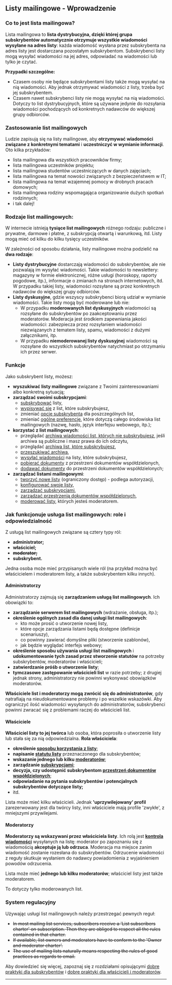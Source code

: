 Listy mailingowe - Wprowadzenie
-------------------------------

### Co to jest lista mailingowa?

Lista mailingowa to **lista dystrybucyjna, dzięki której grupa subskrybentów automatycznie otrzymuje wszystkie wiadomości wysyłane na adres listy**: każda wiadomość wysłana przez subskrybenta na adres listy jest dostarczana pozostałym subskrybentom. Subskrybenci listy mogą wysyłać wiadomości na jej adres, odpowiadać na wiadomości lub tylko je czytać.

**Przypadki szczególne:**

-   Czasem osoby nie będące subskrybentami listy także mogą wysyłać na nią wiadomości. Aby jednak otrzymywać wiadomości z listy, trzeba być jej subskrybentem.
-   Czasem nawet subskrybenci listy nie mogą wysyłać na nią wiadomości. Dotyczy to list dystrybucyjnych, które są używane jedynie do rozsyłania wiadomości pochodzących od konkretnych nadawców do większej grupy odbiorców.

### Zastosowanie list mailingowych

Ludzie zapisują się na listy mailingowe, aby **otrzymywać wiadomości związane z konkretnymi tematami** i **uczestniczyć w wymianie informacji**. Oto kilka przykładów:

-   lista mailingowa dla wszystkich pracowników firmy;
-   lista mailingowa uczestników projektu;
-   lista mailingowa studentów uczestniczących w danych zajęciach;
-   lista mailingowa na temat nowości związanych z bezpieczeństwem w IT;
-   lista mailingowa na temat wzajemnej pomocy w drobnych pracach domowych;
-   lista mailingowa rodziny wspomagająca organizowanie dużych spotkań rodzinnych;
-   i tak dalej!

### Rodzaje list mailingowych:

W internecie istnieją **tysiące list mailingowych** różnego rodzaju: publiczne i prywatne, darmowe i płatne, z subskrypcją otwartą i warunkową, itd. Listy mogą mieć od kilku do kilku tysięcy uczestników.

W zależności od sposobu działania, listy mailingowe można podzielić na **dwa rodzaje**:

-   **Listy dystrybucyjne** dostarczają wiadomości do subskrybentów, ale nie pozwalają im wysyłać wiadomości. Takie wiadomości to newslettery: magazyny w formie elektronicznej, różne usługi (horoskopy, raporty pogodowe, itp.), informacje o zmianach na stronach internetowych, itd. W przypadku takiej listy, wiadomości rozsyłane są przez konkretnych nadawców do większej grupy odbiorców.
-   **Listy dyskusyjne**, gdzie wszyscy subskrybenci biorą udział w wymianie wiadomości. Takie listy mogą być moderowane lub nie:
    -   W przypadku **moderowanych list dyskusyjnych** wiadomości są rozsyłane do subskrybentów po zaakceptowaniu przez moderatorów. Moderacja jest środkiem zapewniania jakości wiadomości: zabezpiecza przez rozsyłaniem wiadomości niezwiązanych z tematem listy, spamu, wiadomości z dużymi załącznikami, itp.
    -   W przypadku **niemoderowanej listy dyskusyjnej** wiadomości są rozsyłane do wszystkich subskrybentów natychmiast po otrzymaniu ich przez serwer.

### <span id="features"></span>Funkcje

Jako subskrybent listy, możesz:

-   **wyszukiwać listy mailingowe** związane z Twoimi zainteresowaniami albo konkretną sytuacją;
-   **zarządzać swoimi subskrypcjami**:
    -   [subskrybować](user#subscribe.md) listy,
    -   [wypisywać się](user#unsubscribe.md) z list, które subskrybujesz,
    -   zmieniać [opcje subskrybenta](user#options.md) dla poszczególnych list,
    -   zmieniać [ogólne preferencje](user#pref.md), które dotyczą całego środowiska list mailingowych (nazwę, hasło, język interfejsu webowego, itp.);
-   **korzystać z list mailingowych**:
    -   przeglądać [archiwa wiadomości list, których nie subskrybujesz](arc.md), jeśli archiwa są publiczne i masz prawa do ich odczytu,
    -   przeglądać [archiwa list, które subskrybujesz](arc.md),
    -   [przeszukiwać archiwa](arc#arcsearch.md),
    -   [wysyłać wiadomości](sendmsg.md) na listy, które subskrybujesz,
    -   [pobierać dokumenty](shared#shared_read.md) z przestrzeni dokumentów współdzielonych,
    -   [dodawać dokumenty](shared#shared_upload.md) do przestrzeni dokumentów współdzielonych;
-   **zarządzać listami mailingowymi**:
    -   [tworzyć nowe listy](admin#create_list.md) (ograniczony dostęp) - podlega autoryzacji,
    -   [konfigurować swoje listy](admin#edit_list.md),
    -   [zarządzać subskrypcjami](admin#manage_members.md),
    -   [zarządzać przestrzenią dokumentów współdzielonych](admin#manage_shared.md),
    -   [moderować listy](admin#moderate.md), których jesteś moderatorem.

### <span id="roles"></span>Jak funkcjonuje usługa list mailingowych: role i odpowiedzialność

Z usługą list mailingowych związane są cztery typy ról:

-   **administrator;**
-   **właściciel;**
-   ~~**moderator;**~~
-   **subskrybent.**

Jedna osoba może mieć przypisanych wiele ról (na przykład można być właścicielem i moderatorem listy, a także subskrybentem kilku innych).

#### Administratorzy

Administratorzy zajmują się **zarządzaniem usługą list mailingowych**. Ich obowiązki to:

-   **zarządzanie serwerem list mailingowych** (wdrażanie, obsługa, itp.);
-   **określenie ogólnych zasad dla danej usługi list mailingowych**:
    -   kto może prosić o utworzenie nowej listy,
    -   które opcje zarządzania listami będą dostępne (definicje scenariuszy),
    -   co powinny zawierać domyślne pliki (stworzenie szablonów),
    -   jak będzie wyglądać interfejs webowy;
-   **określenie sposobu używania usługi list mailingowych** i **udokumentowanie tych zasad przez stworzenie statutów** na potrzeby subskrybentów, moderatorów i właścicieli;
-   **zatwierdzanie próśb o utworzenie listy**;
-   **tymczasowe zastępowanie właścicieli list** w razie potrzeby; z drugiej jednak strony, administratorzy nie powinni wykonywać obowiązków moderatorów.

**Właściciele list i moderatorzy mogą zwrócić się do administratorów**, gdy natrafiają na nieudokumentowane problemy i po wszelkie wskazówki. Aby ograniczyć ilość wiadomości wysyłanych do administratorów, subskrybenci powinni zwracać się z problemami raczej do właścicieli list.

#### Właściciele

**Właściciel listy to jej twórca** lub osoba, która poprosiła o utworzenie listy lub stała się za nią odpowiedzialna. **Rola właściciela**:

-   **określenie [sposobu korzystania z listy](admin#edit_list.md)**;
-   **napisanie [statutu listy](admin#charter.md)** przeznaczonego dla subskrybentów;
-   **wskazanie jednego lub kilku [moderatorów](listconfig#description.md)**;
-   **zarządzanie [subskrypcjami](admin#manage_members.md)**;
-   **decyzja, czy udostępnić subskrybentom [przestrzeń dokumentów współdzielonych](admin#manage_shared.md)**;
-   **odpowiadanie na pytania subskrybentów i potencjalnych subskrybentów dotyczące listy;**
-   itd.

Lista może mieć kilku właścicieli. Jednak **'uprzywilejowany' profil** zarezerwowany jest dla twórcy listy, inni właściciele mają profile 'zwykłe', z mniejszymi przywilejami.

#### Moderatorzy

**Moderatorzy są wskazywani przez właściciela listy**. Ich rolą jest **[kontrola wiadomości](admin#moderate.md)** wysyłanych na listę: moderator po zapoznaniu się z wiadomością **akceptuje ją lub odrzuca**. Moderacja ma miejsce zanim wiadomość zostanie rozesłana do subskrybentów. Odrzucenie wiadomości z reguły skutkuje wysłaniem do nadawcy powiadomienia z wyjaśnieniem powodów odrzucenia.

Lista może mieć **jednego lub kilku moderatorów**; właściciel listy jest także moderatorem.

To dotyczy tylko moderowanych list.

### <span id="policy"></span>System regulacyjny

Używając usługi list mailingowych należy przestrzegać pewnych reguł:

-   ~~In most mailing list services, subscribers receive a 'List subscribers charter' on subscription. Then they are obliged to respect all the rules contained in that charter.~~
-   ~~If available, list owners and moderators have to conform to the 'Owner and moderator charter'.~~
-   ~~The use of mailing lists naturally means respecting the rules of good practices as regards to email.~~

Aby dowiedzieć się więcej, zapoznaj się z rozdziałami opisującymi [dobre praktyki dla subskrybentów](sendmsg#rulesuser.md) i [dobre praktyki dla właścicieli i moderatorów](admin#rulesadmin.md).

------------------------------------------------------------------------
